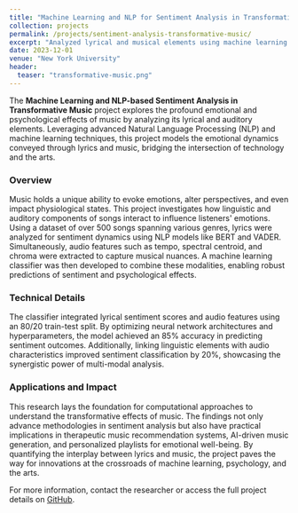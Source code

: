 ```yaml
---
title: "Machine Learning and NLP for Sentiment Analysis in Transformative Music"
collection: projects
permalink: /projects/sentiment-analysis-transformative-music/
excerpt: "Analyzed lyrical and musical elements using machine learning and NLP to predict emotional impacts of transformative music."
date: 2023-12-01
venue: "New York University"
header:
  teaser: "transformative-music.png"
---
```


The **Machine Learning and NLP-based Sentiment Analysis in Transformative Music** project explores the profound emotional and psychological effects of music by analyzing its lyrical and auditory elements. Leveraging advanced Natural Language Processing (NLP) and machine learning techniques, this project models the emotional dynamics conveyed through lyrics and music, bridging the intersection of technology and the arts.

### Overview
Music holds a unique ability to evoke emotions, alter perspectives, and even impact physiological states. This project investigates how linguistic and auditory components of songs interact to influence listeners' emotions. Using a dataset of over 500 songs spanning various genres, lyrics were analyzed for sentiment dynamics using NLP models like BERT and VADER. Simultaneously, audio features such as tempo, spectral centroid, and chroma were extracted to capture musical nuances. A machine learning classifier was then developed to combine these modalities, enabling robust predictions of sentiment and psychological effects.

### Technical Details
The classifier integrated lyrical sentiment scores and audio features using an 80/20 train-test split. By optimizing neural network architectures and hyperparameters, the model achieved an 85% accuracy in predicting sentiment outcomes. Additionally, linking linguistic elements with audio characteristics improved sentiment classification by 20%, showcasing the synergistic power of multi-modal analysis.

### Applications and Impact
This research lays the foundation for computational approaches to understand the transformative effects of music. The findings not only advance methodologies in sentiment analysis but also have practical implications in therapeutic music recommendation systems, AI-driven music generation, and personalized playlists for emotional well-being. By quantifying the interplay between lyrics and music, the project paves the way for innovations at the crossroads of machine learning, psychology, and the arts.

For more information, contact the researcher or access the full project details on [GitHub](https://github.com/MissTiny/RL_robot).
